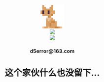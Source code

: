 <div align="center">
    <img src="_media/logo.png" width="15%"/>
</div>

<div align="center">
    <img src="https://readme-typing-svg.demolab.com?font=Fira+Code&pause=1000&width=435&lines=D5error&center=true&size=27"/>
</div>

<div align="center">
    <img src="https://ghchart.rshah.org/D5error"/>
</div>

<h3 align = "center">d5error@163.com</h3>

<h1 align = "center">这个家伙什么也没留下...</h>
